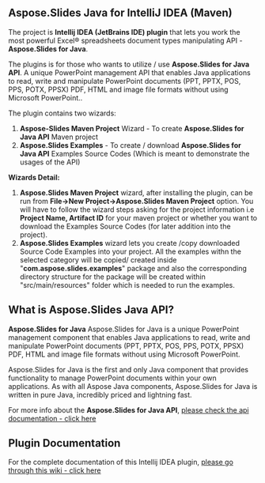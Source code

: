 ﻿## Aspose.Slides Java for IntelliJ IDEA (Maven)
 
The project is **Intellij IDEA (JetBrains IDE) plugin**  that lets you work the most powerful Excel® spreadsheets document types manipulating API - **Aspose.Slides for Java**.

The plugins is for those who wants to utilize / use **Aspose.Slides for Java API**. A unique PowerPoint management API that enables Java applications to read, write and manipulate PowerPoint documents (PPT, PPTX, POS, PPS, POTX, PPSX) PDF, HTML and image file formats without using Microsoft PowerPoint..

The plugin contains two wizards:

1.  **Aspose-Slides Maven Project** Wizard - To create **Aspose.Slides for Java API** Maven project
2.  **Aspose.Slides Examples** - To create / download **Aspose.Slides for Java API** Examples Source Codes (Which is meant to demonstrate the usages of the API)

**Wizards Detail:**

1.  **Aspose.Slides Maven Project** wizard, after installing the plugin, can be run from **File->New Project->Aspose.Slides Maven Project** option. You will have to follow the wizard steps asking for the project information i.e **Project Name, Artifact ID** for your maven project or whether you want to download the Examples Source Codes (for later addition into the project).
2.  **Aspose.Slides Examples** wizard lets you create /copy downloaded Source Code Examples into your project. All the examples withn the selected category will be copied/ created inside "**com.aspose.slides.examples**" package and also the corresponding directory structure for the package will be created within "src/main/resources" folder which is needed to run the examples.

## What is Aspose.Slides Java API?

**Aspose.Slides for Java** Aspose.Slides for Java is a unique PowerPoint management component that enables Java applications to read, write and manipulate PowerPoint documents (PPT, PPTX, POS, PPS, POTX, PPSX) PDF, HTML and image file formats without using Microsoft PowerPoint.

Aspose.Slides for Java is the first and only Java component that provides functionality to manage PowerPoint documents within your own applications. As with all Aspose Java components, Aspose.Slides for Java is written in pure Java, incredibly priced and lightning fast.

For more info about the **Aspose.Slides for Java API**, [please check the api documentation - click here](https://apireference.aspose.com/java/slides)

## Plugin Documentation

For the complete documentation of this Intellij IDEA plugin, [please go through this wiki - click here](https://docs.aspose.com/display/slidesjava/Aspose.Slides+Java+for+IntelliJ+IDEA+-+Maven)
